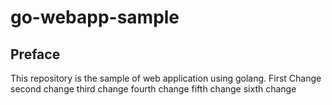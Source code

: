 # go-webapp-sample



## Preface
This repository is the sample of web application using golang.
First Change
second change
third change
fourth change
fifth change
sixth change
